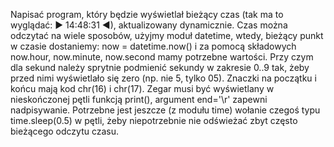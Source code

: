 Napisać program, który będzie wyświetlał bieżący czas (tak ma to wyglądać: ► 14:48:31 ◄),
aktualizowany dynamicznie. Czas można odczytać na wiele sposobów, użyjmy moduł datetime, wtedy,
bieżący punkt w czasie dostaniemy: now = datetime.now() i za pomocą składowych now.hour, now.minute,
now.second mamy potrzebne wartości. Przy czym dla sekund należy sprytnie podmienić sekundy w zakresie
0..9 tak, żeby przed nimi wyświetlało się zero (np. nie 5, tylko 05). Znaczki na początku i końcu mają kod
chr(16) i chr(17). Zegar musi być wyświetlany w nieskończonej pętli funkcją print(), argument end='\r'
zapewni nadpisywanie. Potrzebne jest jeszcze (z modułu time) wołanie czegoś typu time.sleep(0.5) w pętli,
żeby niepotrzebnie nie odświeżać zbyt często bieżącego odczytu czasu.

